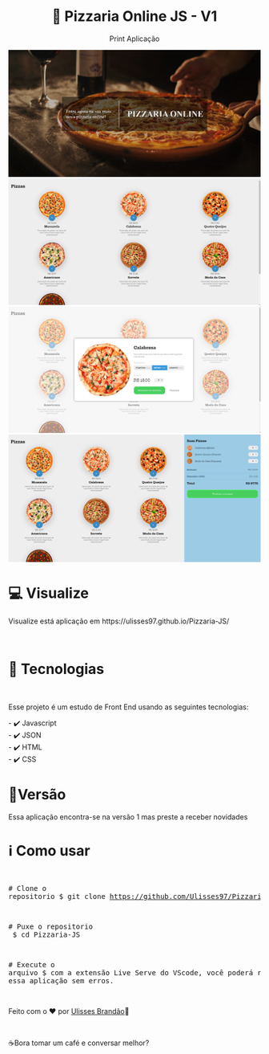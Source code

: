<div align="center" >
  <h1 align="center" > 🍕 Pizzaria Online JS - V1 </h1> 
  
  <p>Print Aplicação</p>
 <img src="./images/pizzariaPrint1.png"/>
 <img src="./images/pizzariaPrint2.png"/>
 <img src="./images/pizzariaPrint3.png"/>
 <img src="./images/pizzariaPrint4.png"/>
</div>

<div>
  
<h1>💻 Visualize</h1>
<p>Visualize está aplicação em https://ulisses97.github.io/Pizzaria-JS/ </p>
</br>


<h1>🚀 Tecnologias</h1>
</br>
<p>Esse projeto é um estudo de Front End usando as seguintes tecnologias:</p>
<span>
- ✔️ Javascript </br>
- ✔️ JSON </br>
- ✔️ HTML </br>
- ✔️ CSS </br>
</span>
</div>

<div>
<h1>📝Versão</h1>
<p>Essa aplicação encontra-se na versão 1 mas preste a receber novidades</p>
 </div>
 
<div>
<h1>ℹ️ Como usar</h1>
<div class="highlight highlight-source-shell"><pre>

<span class="pl-c"><span class="pl-c">#</span> Clone o repositorio</span>
$ git clone https://github.com/Ulisses97/Pizzaria-JS.git

<span class="pl-c"><span class="pl-c">#</span> Puxe o repositorio </span>
$ <span class="pl-c1">cd</span> Pizzaria-JS

<span class="pl-c"><span class="pl-c">#</span> Execute o arquivo</span>
$ com a extensão Live Serve do VScode, você poderá rodar essa aplicação sem erros.

</div>

<footer><p>Feito com o ♥ por <a href="https://www.instagram.com/ulisses.brandao/">Ulisses Brandão</a>👋</p> </br>
<p>☕Bora tomar um café e conversar melhor?</p></footer>
